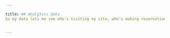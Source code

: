 ```yaml
---

title: ## Analytics data 
So my data lets me see who's visiting my site, who's making reservations, who's calling, who's ordering what. There are many benefits to having my website. It lets me know if the customers are satisfied or unhappy with my service. It also gives me an edge in the competition, my competitors can't see what I'm selling out on or what actually isn't doing well at the moment. One of my favorite things to check on my website is my revenue. The numbers are almost always going up, this is obviously a good sign. I have a lot of activity on my site and I can track when people actually interact with it and click around on things or open it and never touch anything within the site. I like this because I can see what times of the day people are most interested, this way I know when to have my food be the most pristine.Overall creating this website has been one of the best things I’ve done for my business and I think everyone should do the same. 


---
```


